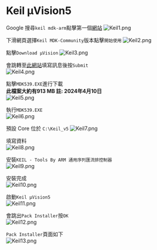 # Keil µVision5  
Google 搜尋`keil mdk-arm`點擊第一個[網站](https://www.arm.com/zh-TW/products/development-tools/embedded-and-software/keil-mdk)
![Keil1.png](pictures/Keil1.png "Keil1.png")
  
下滑網頁選擇`Keil MDK-Community`版本點擊`開始使用`
![Keil2.png](pictures/Keil2.png "Keil2.png")
  
點擊`Download µVision`
![Keil3.png](pictures/Keil3.png "Keil3.png")
  
會跳轉至[此網站](https://www.keil.com/demo/eval/arm.htm)填寫訊息後按`Submit`  
![Keil4.png](pictures/Keil4.png "Keil4.png")
  
點擊`MDK539.EXE`進行下載  
**此檔案大約有913 MB 註: 2024年4月10日**  
![Keil5.png](pictures/Keil5.png "Keil5.png")
  
執行`MDK539.EXE`  
![Keil6.png](pictures/Keil6.png "Keil6.png")
  
預設 Core 位於 `C:\Keil_v5`
![Keil7.png](pictures/Keil7.png "Keil7.png")
  
填寫資料  
![Keil8.png](pictures/Keil8.png "Keil8.png")
  
安裝`KEIL - Tools By ARM 通用序列匯流排控制器`  
![Keil9.png](pictures/Keil9.png "Keil9.png")
  
安裝完成  
![Keil10.png](pictures/Keil10.png "Keil10.png")
  
啟動`Keil µVision5`  
![Keil11.png](pictures/Keil11.png "Keil11.png")
  
會跳出`Pack Installer`按`OK`  
![Keil12.png](pictures/Keil12.png "Keil12.png")
  
`Pack Installer`頁面如下  
![Keil13.png](pictures/Keil13.png "Keil13.png")